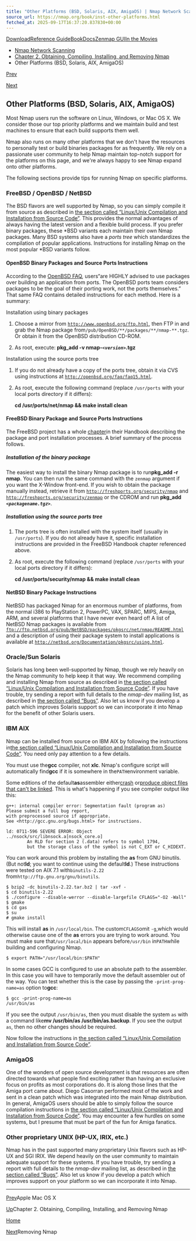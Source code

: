 ```yaml
---
title: "Other Platforms (BSD, Solaris, AIX, AmigaOS) | Nmap Network Scanning"
source_url: https://nmap.org/book/inst-other-platforms.html
fetched_at: 2025-09-17T16:37:20.837830+00:00
---
```


[Download](https://nmap.org/download.html)[Reference Guide](https://nmap.org/book/man.html)[Book](https://nmap.org/book/)[Docs](https://nmap.org/docs.html)[Zenmap GUI](https://nmap.org/zenmap/)[In the Movies](https://nmap.org/movies/)

* [Nmap Network Scanning](https://nmap.org/book/toc.html)
* [Chapter 2. Obtaining, Compiling, Installing, and Removing Nmap](https://nmap.org/book/install.html)
* Other Platforms (BSD, Solaris, AIX, AmigaOS)

[Prev](https://nmap.org/book/inst-macosx.html)

[Next](https://nmap.org/book/inst-removing-nmap.html)

Other Platforms (BSD, Solaris, AIX, AmigaOS)
----------

Most Nmap users run the software on Linux, Windows, or Mac OS X. We consider those our top priority platforms and we maintain build and test machines to ensure that each build supports them well.

Nmap also runs on many other platforms that we don't have the resources to personally test or build binaries packages for as frequently. We rely on a passionate user community to help Nmap maintain top-notch support for the platforms on this page, and we're always happy to see Nmap expand onto other platforms.

The following sections provide tips for running Nmap on specific platforms.

### FreeBSD / OpenBSD / NetBSD ###

[]()[]()[]()[]()

The BSD flavors are well supported by Nmap, so you can simply
compile it from source as described in [the section called “Linux/Unix Compilation and Installation from Source Code”](https://nmap.org/book/inst-source.html). This provides the normal advantages of always having the latest
version and a flexible build process. If you prefer binary packages,
these \*BSD variants each maintain their own Nmap packages. Many BSD
systems also have a *ports tree* which standardizes the compilation of
popular applications. Instructions for installing Nmap on
the most popular \*BSD variants follow.

#### OpenBSD Binary Packages and Source Ports Instructions ####

[]()

According to the [OpenBSD FAQ](http://www.openbsd.org/faq/), users“are HIGHLY advised to use packages over building an application
from ports. The OpenBSD ports team considers packages to be the goal
of their porting work, not the ports themselves.” That same
FAQ contains detailed instructions for each method. Here is a summary:

Installation using binary packages

1. Choose a mirror from [`http://www.openbsd.org/ftp.html`](http://www.openbsd.org/ftp.html), then FTP in and grab the Nmap
   package from`/pub/OpenBSD/*`<version>`*/packages/*`<platform>`*/nmap-*`<version>`*.tgz`.
   Or obtain it from the OpenBSD distribution CD-ROM.

2. As root, execute: **pkg\_add -v nmap-*`<version>`*.tgz**

Installation using the source ports tree

1. If you do not already have a copy of the ports tree, obtain it via CVS using instructions at [`http://openbsd.org/faq/faq15.html`](http://openbsd.org/faq/faq15.html).

2. As root, execute the following command (replace `/usr/ports` with your local ports directory if it differs):

   **cd /usr/ports/net/nmap && make install clean**

#### FreeBSD Binary Package and Source Ports Instructions ####

[]()

The FreeBSD project has a whole [chapter](http://www.freebsd.org/doc/en_US.ISO8859-1/books/handbook/ports.html)in their Handbook describing the package and port installation
processes. A brief summary of the process follows.

##### Installation of the binary package #####

The easiest way to install the binary Nmap package is to run**pkg\_add -r nmap**. You can then run the same command
with the `zenmap` argument if you want the X-Window
front-end. If you wish to obtain the package manually instead,
retrieve it from [`http://freshports.org/security/nmap`](http://freshports.org/security/nmap) and [`http://freshports.org/security/zenmap`](http://freshports.org/security/zenmap) or
the CDROM and run **pkg\_add *`<packagename.tgz>`***.

##### Installation using the source ports tree #####

1. The ports tree is often installed with the system
   itself (usually in `/usr/ports`). If you do not already have it,
   specific installation instructions are provided in the FreeBSD Handbook
   chapter referenced above.

2. As root, execute the following command (replace `/usr/ports` with your local ports directory if it differs):

   **cd /usr/ports/security/nmap && make install clean**

#### NetBSD Binary Package Instructions ####

[]()

NetBSD has packaged Nmap for an enormous number of platforms, from the normal i386 to PlayStation 2, PowerPC, VAX, SPARC, MIPS, Amiga, ARM, and several platforms that I have never even heard of! A list of NetBSD Nmap packages is available from [`ftp://ftp.netbsd.org/pub/NetBSD/packages/pkgsrc/net/nmap/README.html`](ftp://ftp.netbsd.org/pub/NetBSD/packages/pkgsrc/net/nmap/README.html) and a description of using their package system to install applications is available at [`http://netbsd.org/Documentation/pkgsrc/using.html`](http://netbsd.org/Documentation/pkgsrc/using.html).

### Oracle/Sun Solaris ###

[]()[]()[]()

Solaris has long been well-supported by Nmap, though we rely
heavily on the Nmap community to help keep it that way. We recommend
compiling and installing Nmap from source as described in [the section called “Linux/Unix Compilation and Installation from Source Code”](https://nmap.org/book/inst-source.html). If you have trouble, try sending a report
with full details to the *nmap-dev* mailing
list[](), as described in [the section called “Bugs”](https://nmap.org/book/man-bugs.html). Also let us know if you develop a patch which
improves Solaris support so we can incorporate it into
Nmap for the benefit of other Solaris users.

### IBM AIX ###

[]()[]()

Nmap can be installed from source on IBM AIX by following the instructions in[the section called “Linux/Unix Compilation and Installation from Source Code”](https://nmap.org/book/inst-source.html). You need only pay attention to a few
details.

You must use the**gcc**[]() compiler,
not **xlc**. Nmap's configure script will automatically find**gcc** if it is somewhere in the`PATH`[]()environment variable.

Some editions of the default**as**[]()assembler either[crash](http://gcc.gnu.org/bugzilla/show_bug.cgi?id=33577) or[produce object
files that can't be linked](http://gcc.gnu.org/bugzilla/show_bug.cgi?id=46072). This is what's happening if you see compiler
output like this:

```
g++: internal compiler error: Segmentation fault (program as)
Please submit a full bug report,
with preprocessed source if appropriate.
See <http://gcc.gnu.org/bugs.html> for instructions.

```

```
ld: 0711-596 SEVERE ERROR: Object ../nsock/src/libnsock.a[nsock_core.o]
        An RLD for section 2 (.data) refers to symbol 1794,
        but the storage class of the symbol is not C_EXT or C_HIDEXT.

```

You can work around this problem by installing the **as** from
GNU binutils[](). (But not**ld**; you want to continue using the default**ld**.) These instructions were tested on AIX 7.1 with`binutils-2.22` from`http://ftp.gnu.org/gnu/binutils`.

```
$ bzip2 -dc binutils-2.22.tar.bz2 | tar -xvf -
$ cd binutils-2.22
$ ./configure --disable-werror --disable-largefile CFLAGS="-O2 -Wall"
$ gmake
$ cd gas
$ su
# gmake install

```

This will install **as** in `/usr/local/bin`.
The custom`CFLAGS`[]()omit `-g`,[]()which would otherwise cause one of the **as** errors you are
trying to work around. You must make sure that`/usr/local/bin` appears before`/usr/bin` in`PATH`[]()while building and configuring Nmap.

```
$ export PATH="/usr/local/bin:$PATH"

```

In some cases GCC is configured to use an absolute path to the
assembler. In this case you will have to temporarily move the default
assembler out of the way. You can test whether this is the case by
passing the `-print-prog-name=as` option to**gcc**:

```
$ gcc -print-prog-name=as
/usr/bin/as

```

If you see the output `/usr/bin/as`, then
you must disable the system `as` with a command like**mv /usr/bin/as /usr/bin/as.backup**. If you see the
output `as`, then no other changes should
be required.

Now follow the instructions in [the section called “Linux/Unix Compilation and Installation from Source Code”](https://nmap.org/book/inst-source.html).

### AmigaOS ###

[]()

One of the wonders of open source development is that resources
are often directed towards what people find exciting rather than having
an exclusive focus on profits as most corporations do. It is along
those lines that the Amiga port came about.
Diego Casorran[]() performed
most of the work and sent in a clean patch which was integrated into
the main Nmap distribution. In general, AmigaOS users should be able
to simply follow the source compilation instructions in [the section called “Linux/Unix Compilation and Installation from Source Code”](https://nmap.org/book/inst-source.html). You may encounter a few hurdles on some
systems, but I presume that must be part of the fun for Amiga
fanatics.

### Other proprietary UNIX (HP-UX, IRIX, etc.) ###

[]()[]()

Nmap has in the past supported many proprietary Unix flavors such as HP-UX and
SGI IRIX. We depend heavily on the user community to
maintain adequate support for these systems. If you have trouble, try
sending a report with full details to the *nmap-dev* mailing list[](), as described in [the section called “Bugs”](https://nmap.org/book/man-bugs.html). Also let us know if
you develop a patch which
improves support on your platform so we can incorporate it into Nmap.

---

[Prev](https://nmap.org/book/inst-macosx.html)Apple Mac OS X

[Up](https://nmap.org/book/install.html)Chapter 2. Obtaining, Compiling, Installing, and Removing Nmap

[Home](https://nmap.org/book/toc.html)

[Next](https://nmap.org/book/inst-removing-nmap.html)Removing Nmap